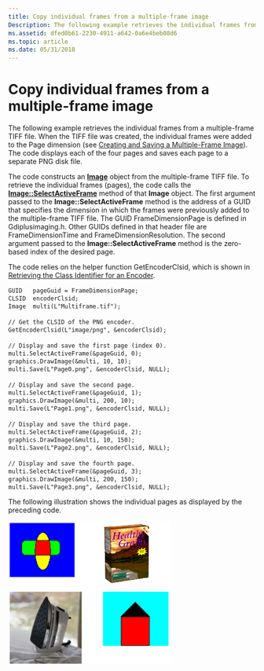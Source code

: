 ```yaml
---
title: Copy individual frames from a multiple-frame image
Description: The following example retrieves the individual frames from a multiple-frame TIFF file.
ms.assetid: dfed0b61-2230-4911-a642-0a6e4beb08d6
ms.topic: article
ms.date: 05/31/2018
---
```


# Copy individual frames from a multiple-frame image

The following example retrieves the individual frames from a multiple-frame TIFF file. When the TIFF file was created, the individual frames were added to the Page dimension (see [Creating and Saving a Multiple-Frame Image](-gdiplus-creating-and-saving-a-multiple-frame-image-use.md)). The code displays each of the four pages and saves each page to a separate PNG disk file.

The code constructs an [**Image**](/windows/desktop/api/gdiplusheaders/nl-gdiplusheaders-image) object from the multiple-frame TIFF file. To retrieve the individual frames (pages), the code calls the [**Image::SelectActiveFrame**](/windows/desktop/api/Gdiplusheaders/nf-gdiplusheaders-image-selectactiveframe) method of that **Image** object. The first argument passed to the **Image::SelectActiveFrame** method is the address of a GUID that specifies the dimension in which the frames were previously added to the multiple-frame TIFF file. The GUID FrameDimensionPage is defined in Gdiplusimaging.h. Other GUIDs defined in that header file are FrameDimensionTime and FrameDimensionResolution. The second argument passed to the **Image::SelectActiveFrame** method is the zero-based index of the desired page.

The code relies on the helper function GetEncoderClsid, which is shown in [Retrieving the Class Identifier for an Encoder](-gdiplus-retrieving-the-class-identifier-for-an-encoder-use.md).


```
GUID   pageGuid = FrameDimensionPage;
CLSID  encoderClsid;
Image  multi(L"Multiframe.tif");

// Get the CLSID of the PNG encoder.
GetEncoderClsid(L"image/png", &encoderClsid);

// Display and save the first page (index 0).
multi.SelectActiveFrame(&pageGuid, 0);
graphics.DrawImage(&multi, 10, 10);
multi.Save(L"Page0.png", &encoderClsid, NULL);

// Display and save the second page.
multi.SelectActiveFrame(&pageGuid, 1);
graphics.DrawImage(&multi, 200, 10);
multi.Save(L"Page1.png", &encoderClsid, NULL);

// Display and save the third page.
multi.SelectActiveFrame(&pageGuid, 2);
graphics.DrawImage(&multi, 10, 150);
multi.Save(L"Page2.png", &encoderClsid, NULL);

// Display and save the fourth page.
multi.SelectActiveFrame(&pageGuid, 3);
graphics.DrawImage(&multi, 200, 150);
multi.Save(L"Page3.png", &encoderClsid, NULL);
```



The following illustration shows the individual pages as displayed by the preceding code.

![illustration showing a geometric shape, a color photo, monochrome photo, and a different geometric shape](images/multiframe1.png)

 

 



